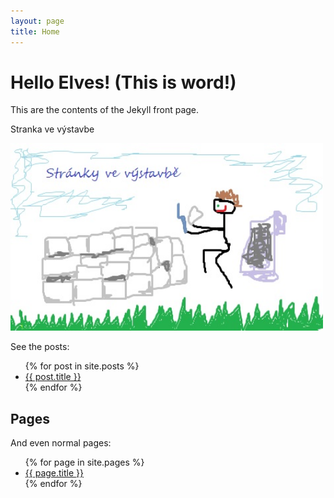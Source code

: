 ```yaml
---
layout: page
title: Home
---
```


# Hello Elves! (This is word!)

This are the contents of the Jekyll front page.


Stranka ve výstavbe

<body>
    <div class="gallery">
          <a target="_blank" href=stranky_ve _vystavbe.jpg">
                <img src="stranky_ve _vystavbe.jpg" alt="stranky_ve _vystavbe" width="500" height="300">
           </a>
        </div>
      </body>


See the posts:

<ul>
  {% for post in site.posts %}
    <li>
      <a href="{{ site.baseurl }}{{ post.url }}">{{ post.title }}</a>
    </li>
  {% endfor %}
</ul>

## Pages

And even normal pages:

<ul>
  {% for page in site.pages %}
    <li>
      <a href="{{ site.baseurl }}{{ page.url }}">{{ page.title }}</a>
    </li>
  {% endfor %}
</ul>
